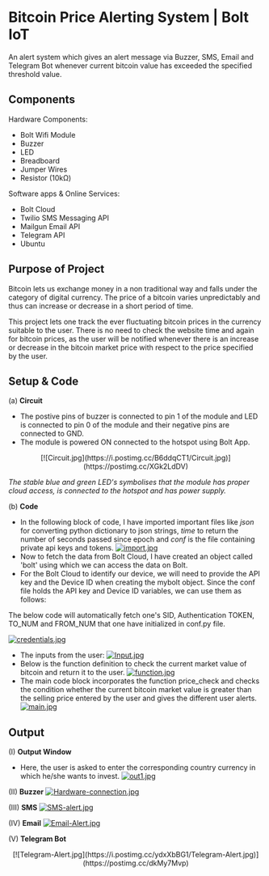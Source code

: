 
# Bitcoin Price Alerting System | Bolt IoT

An alert system which gives an alert message via Buzzer, SMS, Email and Telegram Bot whenever current bitcoin value has exceeded the specified threshold value.

## Components
Hardware Components:
 - Bolt Wifi Module
 - Buzzer
 - LED
 - Breadboard
 - Jumper Wires
 - Resistor (10kΩ)

 Software apps & Online Services:
 - Bolt Cloud
 - Twilio SMS Messaging API
 - Mailgun Email API
 - Telegram API
 - Ubuntu
## Purpose of Project

Bitcoin lets us exchange money in a non traditional way and falls under the category of digital currency. The price of a bitcoin varies unpredictably and thus can increase or decrease in a short period of time.

This project lets one track the ever fluctuating bitcoin prices in the currency suitable to the user. There is no need to check the website time and again for bitcoin prices, as the user will be notified whenever there is an increase or decrease in the bitcoin market price with respect to the price specified by the user.


## Setup & Code
(a) **Circuit**

- The postive pins of buzzer is connected to pin 1 of the module and LED is connected to pin 0 of the module and their negative pins are connected to GND.
- The module is powered ON connected to the hotspot using Bolt App.
<center>
[![Circuit.jpg](https://i.postimg.cc/B6ddqCT1/Circuit.jpg)](https://postimg.cc/XGk2LdDV)
</center>

*The stable blue and green LED's symbolises that the module has proper cloud access, is connected to the hotspot and has power supply.*

(b) **Code**

- In the following block of code, I have imported important files like _json_ for converting python dictionary to json strings, _time_ to return the number of seconds passed since epoch and _conf_ is the file containing private api keys and tokens.
[![import.jpg](https://i.postimg.cc/zvGRGnq8/import.jpg)](https://postimg.cc/KkCY93KH)
- Now to fetch the data from Bolt Cloud, I have created an object called 'bolt' using which we can access the data on Bolt.
- For the Bolt Cloud to identify our device, we will need to provide the API key and the Device ID when creating the mybolt object. Since the conf file holds the API key and Device ID variables, we can use them as follows:

The below code will automatically fetch one's SID, Authentication TOKEN, TO_NUM and FROM_NUM that one have initialized in conf.py file. 

[![credentials.jpg](https://i.postimg.cc/Fz61F8PV/credentials.jpg)](https://postimg.cc/gLvGNSbx)
- The inputs from the user:
[![Input.jpg](https://i.postimg.cc/Kc1MwDpD/Input.jpg)](https://postimg.cc/z31vRKry)
- Below is the function definition to check the current market value of bitcoin and return it to the user.
[![function.jpg](https://i.postimg.cc/cCG0DW5j/function.jpg)](https://postimg.cc/JDxfnf8c)
- The main code block incorporates the function price_check and checks the condition whether the current bitcoin market value is greater than the selling price entered by the user and gives the different user alerts.
[![main.jpg](https://i.postimg.cc/y6hHVwG1/main.jpg)](https://postimg.cc/Jthgxdmv)

## Output
(I) **Output Window**

- Here, the user is asked to enter the corresponding country currency in which he/she wants to invest.
[![out1.jpg](https://i.postimg.cc/TYXHP1DF/out1.jpg)](https://postimg.cc/Z0VL7Tjx)

(II) **Buzzer**
[![Hardware-connection.jpg](https://i.postimg.cc/yYch5LLZ/Hardware-connection.jpg)](https://postimg.cc/JG7BH5Vr)

(III) **SMS**
[![SMS-alert.jpg](https://i.postimg.cc/mD72R1J8/SMS-alert.jpg)](https://postimg.cc/KkvyDjZM)

(IV) **Email**
[![Email-Alert.jpg](https://i.postimg.cc/Qthv9BV6/Email-Alert.jpg)](https://postimg.cc/qtD1Wvsn)

(V) **Telegram Bot**
<center>
[![Telegram-Alert.jpg](https://i.postimg.cc/ydxXbBG1/Telegram-Alert.jpg)](https://postimg.cc/dkMy7Mvp)
</center>
